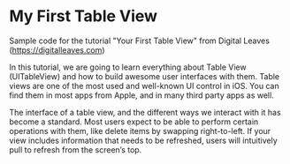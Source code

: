 # My First Table View

Sample code for the tutorial "Your First Table View" from Digital Leaves (https://digitalleaves.com)

In this tutorial, we are going to learn everything about Table View (UITableView) and how to build awesome user interfaces with them. Table views are one of the most used and well-known UI control in iOS. You can find them in most apps from Apple, and in many third party apps as well.

The interface of a table view, and the different ways we interact with it has become a standard. Most users expect to be able to perform certain operations with them, like delete items by swapping right-to-left. If your view includes information that needs to be refreshed, users will intuitively pull to refresh from the screen’s top.
